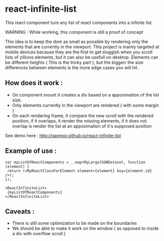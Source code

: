 react-infinite-list
===================

This react component turn any list of react components into a infinite list.

WARNING : While working, this component is still a proof of concept

This idea is to keep the dom as small as possible by rendering only the elements that are currently in the viewport.
This project is mainly targeted at mobile devices because they are the first to get sluggish when you scroll lists of zillions elements, but it can also be usefull on desktop.
Elements can be different heights ( This is the tricky part ), but the biggerr the size differences between elements is the more edge cases you will hit.


How does it work :
-----------------
- On component mount it creates a div based on a appoximation of the list size.
- Only elements currently in the viewport are rendered ( with some margin )
- On each rendering frame, it compare the new scroll with the rendered position, if it overlaps, it render the missing elements, if it does not overlap is render the list at an appoximation of it's supposed position

See demo here : http://ganmor.github.io/react-infinite-list

Example of use :
--------------
 ```
var myListOfReactComponents = _.map(MyLargeJSONDataset, function (element) {
  return (<MyReactClassForElement element={element} key={element.id} />);
});

<ReactInfiniteList>
  {myListOfReactComponents}
</ReactInfiniteList>
 ```
 
Caveats :
------ 
- There is still some optimization to be made on the boundaries
- We should be able to make it work on the window ( as opposed to inside a div with overflow scroll )


